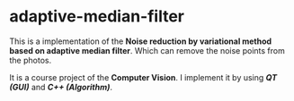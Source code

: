 # adaptive-median-filter
This is a implementation of the **Noise reduction by variational method based on adaptive median filter**. Which can remove the noise points from the photos.

It is a course project of the **Computer Vision**. I implement it by using ***QT (GUI)*** and ***C++ (Algorithm)***.
